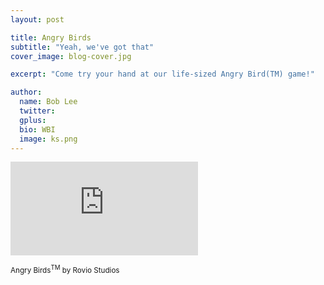```yaml
---
layout: post

title: Angry Birds
subtitle: "Yeah, we've got that"
cover_image: blog-cover.jpg

excerpt: "Come try your hand at our life-sized Angry Bird(TM) game!"

author:
  name: Bob Lee
  twitter: 
  gplus: 
  bio: WBI 
  image: ks.png
---
```


<div id="angry_birds_testvid">
<iframe src="http://player.vimeo.com/video/103054365" frameborder="0"></iframe>
</div>

<small>Angry Birds<sup>TM</sup> by Rovio Studios</small>